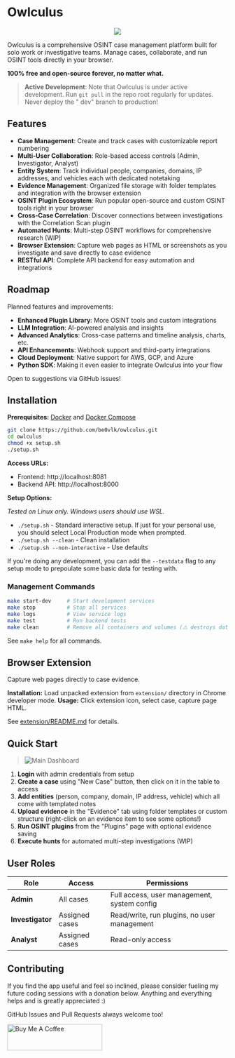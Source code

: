 # Owlculus

<p align="center">
  <img src="https://i.imgur.com/Cuf4hMK.png" />
</p>

Owlculus is a comprehensive OSINT case management platform built for solo work or investigative teams. Manage cases,
collaborate, and run OSINT tools directly in your browser.

**100% free and open-source forever, no matter what.**

> **Active Development**: Note that Owlculus is under active development. Run `git pull` in the repo root regularly for
> updates. Never deploy the "
> dev" branch to production!

## Features

- **Case Management**: Create and track cases with customizable report numbering
- **Multi-User Collaboration**: Role-based access controls (Admin, Investigator, Analyst)
- **Entity System**: Track individual people, companies, domains, IP addresses, and vehicles each with dedicated
  notetaking
- **Evidence Management**: Organized file storage with folder templates and integration with the browser extension
- **OSINT Plugin Ecosystem**: Run popular open-source and custom OSINT tools right in your browser
- **Cross-Case Correlation**: Discover connections between investigations with the Correlation Scan plugin
- **Automated Hunts**: Multi-step OSINT workflows for comprehensive research (WIP)
- **Browser Extension**: Capture web pages as HTML or screenshots as you investigate and save directly to case evidence
- **RESTful API**: Complete API backend for easy automation and integrations

## Roadmap

Planned features and improvements:

- **Enhanced Plugin Library**: More OSINT tools and custom integrations
- **LLM Integration**: AI-powered analysis and insights
- **Advanced Analytics**: Cross-case patterns and timeline analysis, charts, etc.
- **API Enhancements**: Webhook support and third-party integrations
- **Cloud Deployment**: Native support for AWS, GCP, and Azure
- **Python SDK**: Making it even easier to integrate Owlculus into your flow

Open to suggestions via GitHub issues!

## Installation

**Prerequisites:** [Docker](https://docs.docker.com/get-docker/)
and [Docker Compose](https://docs.docker.com/compose/install/)

```bash
git clone https://github.com/be0vlk/owlculus.git
cd owlculus
chmod +x setup.sh
./setup.sh
```

**Access URLs:**

- Frontend: http://localhost:8081
- Backend API: http://localhost:8000

**Setup Options:**

*Tested on Linux only. Windows users should use WSL.*

- `./setup.sh` - Standard interactive setup. If just for your personal use, you should select Local Production mode when prompted.
- `./setup.sh --clean` - Clean installation
- `./setup.sh --non-interactive` - Use defaults

If you're doing any development, you can add the `--testdata` flag to any setup mode to prepoulate some basic data for
testing with.

### Management Commands

```bash
make start-dev     # Start development services
make stop          # Stop all services
make logs          # View service logs
make test          # Run backend tests
make clean         # Remove all containers and volumes (⚠️ destroys data)
```

See `make help` for all commands.

## Browser Extension

Capture web pages directly to case evidence.

**Installation:** Load unpacked extension from `extension/` directory in Chrome developer mode.
**Usage:** Click extension icon, select case, capture page HTML.

See [extension/README.md](extension/README.md) for details.

## Quick Start

> ![Main Dashboard](https://i.ibb.co/wFMwb7WY/case-dashboard.png)

1. **Login** with admin credentials from setup
2. **Create a case** using "New Case" button, then click on it in the table to access
3. **Add entities** (person, company, domain, IP address, vehicle) which all come with templated notes
4. **Upload evidence** in the "Evidence" tab using folder templates or custom structure (right-click on an evidence item to see some options!)
5. **Run OSINT plugins** from the "Plugins" page with optional evidence saving
6. **Execute hunts** for automated multi-step investigations (WIP)

## User Roles

| Role             | Access         | Permissions                                 |
|------------------|----------------|---------------------------------------------|
| **Admin**        | All cases      | Full access, user management, system config |
| **Investigator** | Assigned cases | Read/write, run plugins, no user management |
| **Analyst**      | Assigned cases | Read-only access                            |

## Contributing

If you find the app useful and feel so inclined, please consider fueling my future coding sessions with a donation
below. Anything and everything helps and is greatly appreciated :)

GitHub Issues and Pull Requests always welcome too!

<a href="https://www.buymeacoffee.com/be0vlk" target="_blank"><img src="https://cdn.buymeacoffee.com/buttons/v2/default-yellow.png" alt="Buy Me A Coffee" style="height: 60px !important;width: 217px !important;" ></a>
